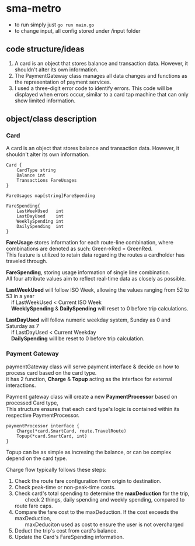 # sma-metro

- to run simply just `go run main.go`
- to change input, all config stored under /input folder

## code structure/ideas
1. A card is an object that stores balance and transaction data. However, it shouldn't alter its own information.
2. The PaymentGateway class manages all data changes and functions as the representation of payment services.
3. I used a three-digit error code to identify errors. This code will be displayed when errors occur, similar to a card tap machine that can only show limited information.

## object/class description
### Card
A card is an object that stores balance and transaction data. However, it shouldn't alter its own information.
```
Card {
    CardType string
    Balance int
    Transactions FareUsages
}

FareUsages map[string]FareSpending

FareSpending{
    LastWeekUsed   int
	LastDayUsed    int
	WeeklySpending int
	DailySpending  int
}
```

**FareUsage** stores information for each route-line combination, where combinations are denoted as such: Green->Red = GreenRed.  
This feature is utilized to retain data regarding the routes a cardholder has traveled through.  

**FareSpending**, storing usage information of single line combination.  
All four attribute values aim to reflect real-time data as closely as possible.  

**LastWeekUsed** will follow ISO Week, allowing the values ranging from 52 to 53 in a year  
&emsp;if LastWeekUsed < Current ISO Week  
&emsp;**WeeklySpending** & **DailySpending** will reset to 0 before trip calculations.  

**LastDayUsed** will follow numeric weekday system, Sunday as 0 and Saturday as 7  
&emsp;if LastDayUsed < Current Weekday  
&emsp;**DailySpending** will be reset to 0 before trip calculation.  

### Payment Gateway
paymentGateway class will serve payment interface & decide on how to process card based on the card type.  
it has 2 function, **Charge** & **Topup** acting as the interface for external interactions.  

Payment gateway class will create a new **PaymentProcessor** based on processed Card type,  
This structure ensures that each card type's logic is contained within its respective PaymentProcessor.  

```
paymentProcessor interface {
	Charge(*card.SmartCard, route.TravelRoute)
	Topup(*card.SmartCard, int)
}
```

Topup can be as simple as incresing the balance, or can be complex depend on the card type.  

Charge flow typically follows these steps:
1. Check the route fare configuration from origin to destination.
2. Check peak-time or non-peak-time costs.
3. Check card's total spending to determine the **maxDeduction** for the trip,  
&emsp;&emsp;check 2 things, daily spending and weekly spending, compared to route fare caps.
4. Compare the fare cost to the maxDeduction. If the cost exceeds the maxDeduction,  
&emsp;&emsp;maxDeduciton used as cost to ensure the user is not overcharged
5. Deduct the trip's cost from card's balance.
6. Update the Card's FareSpending information.
